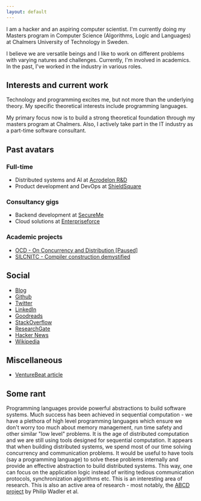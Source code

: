 ```yaml
---
layout: default
---
```


I am a hacker and an aspiring computer scientist. I'm currently doing my Masters program in Computer Science (Algorithms, Logic and Languages) at Chalmers University of Technology in Sweden. 

I believe we are versatile beings and I like to work on different problems with varying natures and challenges. Currently, I'm involved in academics. In the past, I've worked in the industry in various roles.

## Interests and current work

Technology and programming excites me, but not more than the underlying theory. My specific theoretical interests include programming languages.

My primary focus now is to build a strong theoretical foundation through my masters program at Chalmers. Also, I actively take part in the IT industry as a part-time software consultant.

## Past avatars

### Full-time

* Distributed systems and AI at [Acrodelon R&D](http://acrodelon.com)
* Product development and DevOps at [ShieldSquare](https://www.shieldsquare.com)

### Consultancy gigs
* Backend development at [SecureMe](http://securemedevices.com/index.html)
* Cloud solutions at [Enterpriseforce](http://enterpriseforce.in/)

### Academic projects

* [OCD - On Concurrency and Distribution [Paused]](http://blog.nachivpn.me/search/label/Notes%20on%20concurrency%20and%20distribution)
* [SILCNITC - Compiler construction demystified](http://silcnitc.github.io/about.html)
 
## Social

* [Blog](http://blog.nachivpn.me/)
* [Github](https://github.com/nachivpn)
* [Twitter](https://twitter.com/nachivpn)
* [LinkedIn](https://www.linkedin.com/in/nachivpn)
* [Goodreads](https://www.goodreads.com/user/show/45403127-nachi)
* [StackOverflow](http://stackoverflow.com/users/3928699/nachi)
* [ResearchGate](https://www.researchgate.net/profile/Nachiappan_Vpn/info)
* [Hacker News](https://news.ycombinator.com/user?id=nachivpn)
* [Wikipedia](https://en.wikipedia.org/wiki/Special:Contributions/Nachivpn)

## Miscellaneous

* [VentureBeat article](http://venturebeat.com/2014/12/24/googles-no-captcha-recaptchas-may-not-be-as-bot-proof-as-we-thought)

## Some rant

Programming languages provide powerful abstractions to build software systems. Much success has been achieved in sequential computation - we have a plethora of high level programming languages which ensure we don't worry too much about memory management, run time safety and other similar "low level" problems. It is the age of distributed computation and we are still using tools designed for sequential computation. It appears that when building distributed systems, we spend most of our time solving concurrency and communication problems. It would be useful to have tools (say a programming language) to solve these problems internally and provide an effective abstraction to build distributed systems. This way, one can focus on the application logic instead of writing tedious communication protocols, synchronization algorithms etc. This is an interesting area of research. This is also an active area of research - most notably, the [ABCD project](http://groups.inf.ed.ac.uk/abcd) by Philip Wadler et al.
